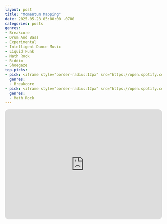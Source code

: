 ```yaml
---
layout: post
title: "Momentum Mapping"
date: 2025-05-28 05:00:00 -0700
categories: posts
genres:
- Breakcore
- Drum And Bass
- Experimental
- Intelligent Dance Music
- Liquid Funk
- Math Rock
- Riddim
- Shoegaze 
top-picks:
- pick: <iframe style="border-radius:12px" src="https://open.spotify.com/embed/album/3SqkQsIc7uDsNqP21HfBNF?utm_source=generator" width="100%" height="352" frameBorder="0" allowfullscreen="" allow="autoplay; clipboard-write; encrypted-media; fullscreen; picture-in-picture" loading="lazy"></iframe>
  genres:
  - Breakcore
- pick: <iframe style="border-radius:12px" src="https://open.spotify.com/embed/album/1MLSs6pnDXS7IGidrCe2XX?utm_source=generator" width="100%" height="352" frameBorder="0" allowfullscreen="" allow="autoplay; clipboard-write; encrypted-media; fullscreen; picture-in-picture" loading="lazy"></iframe>
  genres:
  - Math Rock
---
```

<iframe style="border-radius:12px" src="https://open.spotify.com/embed/playlist/4S4lvKDqMePsbNXO1BuZXO?utm_source=generator" width="100%" height="352" frameBorder="0" allowfullscreen="" allow="autoplay; clipboard-write; encrypted-media; fullscreen; picture-in-picture" loading="lazy"></iframe>